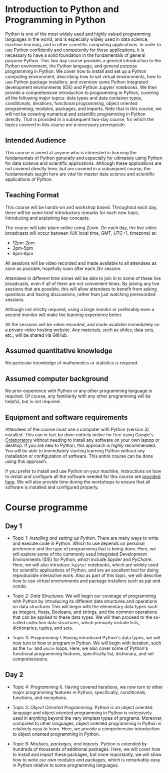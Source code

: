 # Introduction to Python and Programming in Python

Python is one of the most widely used and highly valued programming languages
in the world, and is especially widely used in data science, machine learning,
and in other scientific computing applications.  In order to use Python
confidently and competently for these applications, it is necessary to have a
solid foundation in the fundamentals of general purpose Python.  This two day
course provides a general introduction to the Python environment, the Python
language, and general purpose programming in Python.  We cover how to install
and set up a Python computing environment, describing how to set virtual
environments, how to use Python package installers, and overview some Python
integrated development environments (IDE) and Python Jupyter notebooks.  We then
provide a comprehensive introduction to programming in Python, covering all the
following major topics: data types and data container types, conditionals,
iterations, functional programming, object oriented programming, modules,
packages, and imports.  Note that in this course, we will not be covering
numerical and scientific programming in Python directly. That is provided in a
subsequent two-day course, for which the topics covered in this course are a
necessary prerequisite.

## Intended Audience

This course is aimed at anyone who is interested in learning the fundamentals
of Python generally and especially for ultimately using Python for data science
and scientific applications. Although these applications are not covered
directly here, but are covered in a subsequent course, the fundamentals taught
here are vital for master data science and scientific applications of Python.

## Teaching Format

This course will be hands-on and workshop based. Throughout each day, there
will be some brief introductory remarks for each new topic, introducing and
explaining key concepts.

The course will take place online using Zoom. On each day, the live video broadcasts will occur between (UK local time, GMT, UTC+1, timezone) at:

* 12pm-2pm
* 3pm-5pm
* 6pm-8pm

All sessions will be video recorded and made available to all attendees as soon as possible, hopefully soon after each 2hr session.

Attendees in different time zones will be able to join in to some of these live broadcasts, even if all of them are not convenient times.
By joining any live sessions that are possible, this will allow attendees to benefit from asking questions and having discussions, rather than just watching prerecorded sessions.

Although not strictly required, using a large monitor or preferably even a second monitor will make the learning experience better.

All the sessions will be video recorded, and made available immediately on a private video hosting website. Any materials, such as slides, data sets, etc., will be shared via GitHub.

## Assumed quantitative knowledge

No particular knowledge of mathematics or statistics is required.

## Assumed computer background

No prior experience with Python or any other programming language is required.
Of course, any familiarity with any other programming will be helpful, but is not
required.  

## Equipment and software requirements

Attendees of the course must use a computer with Python (version 3) installed.
This can in fact be done entirely online for free using Google's [Colaboratory](https://colab.research.google.com/) without needing to install any software on your own laptop or desktop.
If you are new to Python, this approach is *highly* recommended. You will be able to immediately starting learning Python without any installation or configuration of software.
This entire course can be done using this approach.

If you prefer to install and use Python on your machine, instructions on how to install and configure all the software needed for this course are [provided here](software.md).
We will also provide time during the workshops to ensure that all software is installed and configured properly.

# Course programme

## Day 1

* Topic 1: *Installing and setting up Python*. There are many ways to write and
  execute code in Python. Which to use depends on personal preference and the
  type of programming that is being done.  Here, we will explore some of the
  commonly used Integrated Development Environments (IDE) for Python, which
  include *Spyder* and *PyCharm*. Here, we will also introduce
  `Jupyter` notebooks, which are widely used for scientific applications of
  Python, and are an excellent tool for doing reproducible interactive work. Also as part of this
  topic, we will describe how to use *virtual environments* and package
  installers such as *pip* and *conda*.

* Topic 2: *Data Structures*. We will begin our
  coverage of programming with Python by introducing its different data
  structures.and operations on data structures This will begin with the
  elementary data types such as integers, floats, Booleans, and strings,
  and the common operations that can be applied to these data types.
  We will then proceed to the so-called *collection* data structures,
  which primarily include lists, dictionaries, tuples, and sets.

* Topic 3: *Programming I*. Having introduced Python's data types, we will now
  turn to how to program in Python. We will begin with iteration, such as the
`for` and `while` loops. Here, we also cover some of Python's functional
programming features, specifically list, dictionary, and set comprehensions.

## Day 2

* Topic 4: *Programming II*. Having covered iterations, we now turn to other
  major programming features in Python, specifically, conditionals,
functions, and exceptions.

* Topic 5: *Object Oriented Programming*. Python is an object oriented language
  and object oriented programming in Python is extensively used in anything
  beyond the very simplest types of programs. Moreover, compared to other
  languages, object oriented programming in Python is relatively easy to learn.
  Here, we provide a comprehensive introduction to object oriented programming
  in Python.

* Topic 6: *Modules, packages, and imports*. Python is extended by hundreds of
  thousands of additional packages. Here, we will cover how to install and
import these packages, but more importantly, we will show how to write our own
modules and packages, which is remarkably easy in Python relative to some
programming languages.
